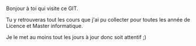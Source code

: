 Bonjour à toi qui visite ce GIT.

Tu y retrouveras tout les cours que j'ai pu collecter pour toutes les année de Licence et Master informatique.

Je le met au moins tout les jours à jour donc soit attentif ;) 
